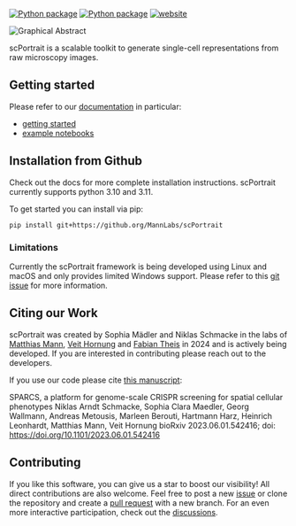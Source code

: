 [![Python package](https://img.shields.io/badge/version-v1.0.0-blue)](https://github.com/MannLabs/scPortrait/actions/workflows/python-package.yml) [![Python package](https://img.shields.io/badge/license-MIT-blue)](https://github.com/MannLabs/scPortrait/actions/workflows/python-package.yml)
[![website](https://img.shields.io/website?url=https%3A%2F%2Fmannlabs.github.io/scPortrait/html/index.html)](https://mannlabs.github.io/scPortrait/html/index.html)

![Graphical Abstract](https://github.com/MannLabs/SPARCSspatial/assets/15019107/47461f35-3dec-4aa6-ba51-ee1b631ddab9)

scPortrait is a scalable toolkit to generate single-cell representations from raw microscopy images.

## Getting started

Please refer to our [documentation](https://mannlabs.github.io/scPortrait/html/index.html) in particular:

- [getting started](https://mannlabs.github.io/scPortrait/html/index.html)
- [example notebooks](https://mannlabs.github.io/scPortrait/html/index.html)

## Installation from Github

Check out the docs for more complete installation instructions. scPortrait currently supports python 3.10 and 3.11.

To get started you can install via pip:

```
pip install git+https://github.org/MannLabs/scPortrait
```

### Limitations

Currently the scPortrait framework is being developed using Linux and macOS and only provides limited Windows support. Please refer to this [git issue](https://github.com/MannLabs/scPortrait/issues/28) for more information.

## Citing our Work

scPortrait was created by Sophia Mädler and Niklas Schmacke in the labs of [Matthias Mann](https://www.biochem.mpg.de/de/mann), [Veit Hornung](https://www.genzentrum.uni-muenchen.de/research-groups/hornung/index.html) and [Fabian Theis](https://www.helmholtz-munich.de/en/icb/research-groups/theis-lab) in 2024 and is actively being developed. If you are interested in contributing please reach out to the developers.

If you use our code please cite [this manuscript](https://www.biorxiv.org/content/10.1101/2023.06.01.542416v1):

SPARCS, a platform for genome-scale CRISPR screening for spatial cellular phenotypes
Niklas Arndt Schmacke, Sophia Clara Maedler, Georg Wallmann, Andreas Metousis, Marleen Berouti, Hartmann Harz, Heinrich Leonhardt, Matthias Mann, Veit Hornung
bioRxiv 2023.06.01.542416; doi: https://doi.org/10.1101/2023.06.01.542416

## Contributing

If you like this software, you can give us a star to boost our visibility! All direct contributions are also welcome. Feel free to post a new [issue](https://github.com/MannLabs/alphapeptstats/issues) or clone the repository and create a [pull request](https://github.com/MannLabs/scPortrait/pulls) with a new branch. For an even more interactive participation, check out the [discussions](https://github.com/MannLabs/scPortrait/discussions).
